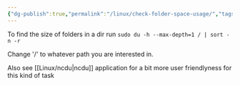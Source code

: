 ```yaml
---
{"dg-publish":true,"permalink":"/linux/check-folder-space-usage/","tags":["public","linux","disk"]}
---
```



To find the size of folders in a dir run
`sudo du -h --max-depth=1 / | sort -n -r`

Change '/' to whatever path you are interested in.

Also see [[Linux/ncdu\|ncdu]] application for a bit more user friendlyness for this kind of task